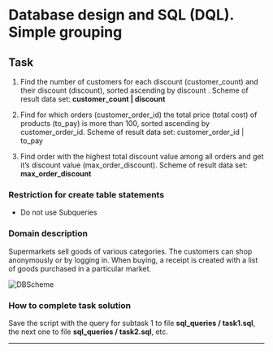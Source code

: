 # Database design and SQL (DQL). Simple grouping

## Task  

1. Find the number of customers for each discount (customer_count) and their discount (discount), sorted ascending by discount . Scheme of result data set: **customer_count | discount**
 
2. Find for which orders (customer_order_id) the total price (total cost) of products (to_pay) is more than 100, sorted ascending by customer_order_id. Scheme of result data set: customer_order_id | to_pay
 
3. Find order with the highest total discount value among all orders and get it’s discount value (max_order_discount). Scheme of result data set: **max_order_discount**

### Restriction for create table statements
- Do not use Subqueries 



### Domain description   

Supermarkets sell goods of various categories. The customers can shop anonymously or by logging in. When buying, a receipt is created with a list of goods purchased in a particular market. 

![DBScheme](/SimpleGrouping/sql_queries/DBSchema.jpg)

### How to complete task solution

Save the script with the query for subtask 1 to file **sql_queries / task1.sql**, the next one to file **sql_queries / task2.sql**, etc. 
______
